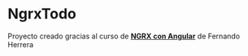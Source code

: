 # NgrxTodo

Proyecto creado gracias al curso de [**NGRX con Angular**](https://www.udemy.com/course/redux-ngrx-angular/) de Fernando Herrera
